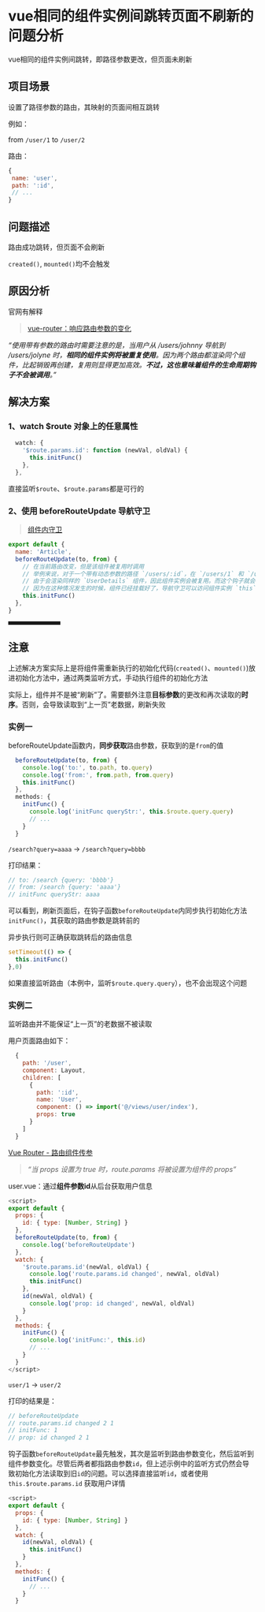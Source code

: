 # vue相同的组件实例间跳转页面不刷新的问题分析

vue相同的组件实例间跳转，即路径参数更改，但页面未刷新

## 项目场景

设置了路径参数的路由，其映射的页面间相互跳转

例如：

from `/user/1` to `/user/2`

路由：

```js
{
 name: 'user',
 path: ':id',
 // ...
}
```

## 问题描述

路由成功跳转，但页面不会刷新

`created()`, `mounted()`均不会触发

## 原因分析

官网有解释

> [vue-router：响应路由参数的变化](https://router.vuejs.org/zh/guide/essentials/dynamic-matching.html#%E5%93%8D%E5%BA%94%E8%B7%AF%E7%94%B1%E5%8F%82%E6%95%B0%E7%9A%84%E5%8F%98%E5%8C%96)

*“使用带有参数的路由时需要注意的是，当用户从 /users/johnny 导航到 /users/jolyne 时，**相同的组件实例将被重复使用**。因为两个路由都渲染同个组件，比起销毁再创建，复用则显得更加高效。**不过，这也意味着组件的生命周期钩子不会被调用**。”*

## 解决方案

### 1、watch $route 对象上的任意属性

```javascript
  watch: {
    '$route.params.id': function (newVal, oldVal) {
      this.initFunc()
    },
  },
```

直接监听`$route`、`$route.params`都是可行的

### 2、使用 beforeRouteUpdate 导航守卫

> [组件内守卫](https://router.vuejs.org/zh/guide/advanced/navigation-guards.html#%E7%BB%84%E4%BB%B6%E5%86%85%E7%9A%84%E5%AE%88%E5%8D%AB)

```javascript
export default {
  name: 'Article',
  beforeRouteUpdate(to, from) {
    // 在当前路由改变，但是该组件被复用时调用
    // 举例来说，对于一个带有动态参数的路径 `/users/:id`，在 `/users/1` 和 `/users/2` 之间跳转的时候，
    // 由于会渲染同样的 `UserDetails` 组件，因此组件实例会被复用。而这个钩子就会在这个情况下被调用。
    // 因为在这种情况发生的时候，组件已经挂载好了，导航守卫可以访问组件实例 `this`
    this.initFunc()
  },
}
```

<hr style=" border:solid; width:100px; height:1px;" color=#000000 size=1">

## 注意

上述解决方案实际上是将组件需重新执行的初始化代码(`created()`、`mounted()`)放进初始化方法中，通过两类监听方式，手动执行组件的初始化方法

实际上，组件并不是被“刷新”了。需要额外注意**目标参数**的更改和再次读取的**时序**。否则，会导致读取到“上一页”老数据，刷新失败

### 实例一

beforeRouteUpdate函数内，**同步获取**路由参数，获取到的是`from`的值

```javascript
  beforeRouteUpdate(to, from) {
    console.log('to:', to.path, to.query)
    console.log('from:', from.path, from.query)
    this.initFunc()
  },
  methods: {
    initFunc() {
      console.log('initFunc queryStr:', this.$route.query.query)
      // ...
    }
  }
```

`/search?query=aaaa` → `/search?query=bbbb`

打印结果：

```js
// to: /search {query: 'bbbb'}
// from: /search {query: 'aaaa'}
// initFunc queryStr: aaaa
```

可以看到，刷新页面后，在钩子函数`beforeRouteUpdate`内同步执行初始化方法`initFunc()`，其获取的路由参数是跳转前的

异步执行则可正确获取跳转后的路由信息

```js
setTimeout(() => {
  this.initFunc()
},0)
```

如果直接监听路由（本例中，监听`$route.query.query`），也不会出现这个问题

### 实例二

监听路由并不能保证“上一页”的老数据不被读取

用户页面路由如下：

```javascript
  {
    path: '/user',
    component: Layout,
    children: [
      {
        path: ':id',
        name: 'User',
        component: () => import('@/views/user/index'),
        props: true
      }
    ]
  }
```

[Vue Router - 路由组件传参](https://router.vuejs.org/zh/guide/essentials/passing-props.html#%E5%B8%83%E5%B0%94%E6%A8%A1%E5%BC%8F)

>*“当 props 设置为 true 时，route.params 将被设置为组件的 props”*

user.vue：通过**组件参数id**从后台获取用户信息

```javascript
<script>
export default {
  props: {
    id: { type: [Number, String] }
  },
  beforeRouteUpdate(to, from) {
    console.log('beforeRouteUpdate')
  },
  watch: {
    '$route.params.id'(newVal, oldVal) {
      console.log('route.params.id changed', newVal, oldVal)
      this.initFunc()
    },
    id(newVal, oldVal) {
      console.log('prop: id changed', newVal, oldVal)
    }
  },
  methods: {
    initFunc() {
      console.log('initFunc:', this.id)
      // ...
    }
  }
</script>
```

`user/1` → `user/2`

打印的结果是：

```js
// beforeRouteUpdate
// route.params.id changed 2 1
// initFunc: 1
// prop: id changed 2 1
```

钩子函数`beforeRouteUpdate`最先触发，其次是监听到路由参数变化，然后监听到组件参数变化。尽管后两者都指路由参数`id`，但上述示例中的监听方式仍然会导致初始化方法读取到旧`id`的问题。可以选择直接监听`id`，或者使用 `this.$route.params.id` 获取用户详情

```javascript
<script>
export default {
  props: {
    id: { type: [Number, String] }
  },
  watch: {
    id(newVal, oldVal) {
      this.initFunc()
    }
  },
  methods: {
    initFunc() {
      // ...
    }
  }
```
